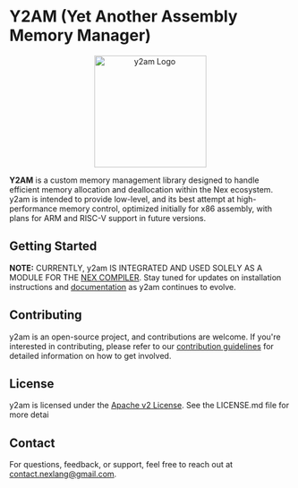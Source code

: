# Y2AM (Yet Another Assembly Memory Manager)

<div align="center">
  <img src="./.github/logo.svg" alt="y2am Logo" width="200">
</div>

**Y2AM** is a custom memory management library designed to handle efficient memory allocation and deallocation within the Nex ecosystem. y2am is intended to provide low-level, and its best attempt at high-performance memory control, optimized initially for x86 assembly, with plans for ARM and RISC-V support in future versions.

## Getting Started

**NOTE:** CURRENTLY, y2am IS INTEGRATED AND USED SOLELY AS A MODULE FOR THE [NEX COMPILER](https://github.com/nex-lang/compiler). Stay tuned for updates on installation instructions and [documentation](https://nex-lang.web.app/docs/extra/) as y2am continues to evolve.

## Contributing

y2am is an open-source project, and contributions are welcome. If you're interested in contributing, please refer to our [contribution guidelines](CONTRIBUTING.md) for detailed information on how to get involved.

## License

y2am is licensed under the [Apache v2 License](LICENSE). See the LICENSE.md file for more detai
## Contact

For questions, feedback, or support, feel free to reach out at [contact.nexlang@gmail.com](mailto:contact.nexlang@gmail.com).